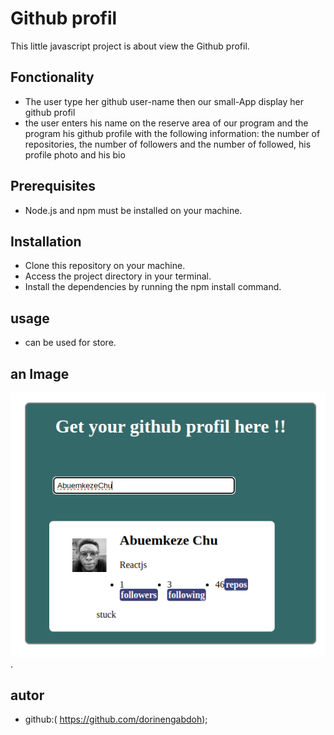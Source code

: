 # Github profil
This little javascript project is about view the Github profil.
## Fonctionality
- The user type her github user-name then our small-App display her github profil
- the user enters his name on the reserve area of our program and the program his github profile with the following information: the number of repositories, the number of followers and the number of followed, his profile photo and his bio
## Prerequisites
- Node.js and npm must be installed on your machine.

## Installation
- Clone this repository on your machine.
- Access the project directory in your terminal.
- Install the dependencies by running the npm install command.

## usage
- can be used for store.

## an Image
![alt text](./assets/images/Screenshot%20from%202023-09-25%2011-32-58.png).
## autor
- github:( https://github.com/dorinengabdoh);